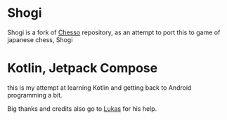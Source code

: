 

# Shogi

Shogi is a fork of [Chesso](https://github.com/zsoltk/chesso) repository, as an attempt to port this to game of japanese 
chess, Shogi

# Kotlin, Jetpack Compose

this is my attempt at learning Kotlin and getting back to Android programming a bit.

Big thanks and credits also go to [Lukas](https://github.com/lukas1) for his help.

